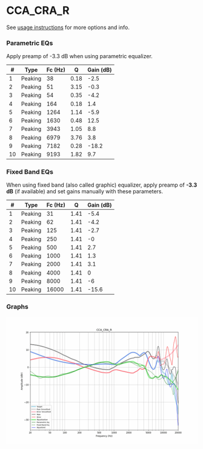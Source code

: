 # CCA_CRA_R
See [usage instructions](https://github.com/jaakkopasanen/AutoEq#usage) for more options and info.

### Parametric EQs
Apply preamp of -3.3 dB when using parametric equalizer.

|   # | Type    |   Fc (Hz) |    Q |   Gain (dB) |
|-----|---------|-----------|------|-------------|
|   1 | Peaking |        38 | 0.18 |        -2.5 |
|   2 | Peaking |        51 | 3.15 |        -0.3 |
|   3 | Peaking |        54 | 0.35 |        -4.2 |
|   4 | Peaking |       164 | 0.18 |         1.4 |
|   5 | Peaking |      1264 | 1.14 |        -5.9 |
|   6 | Peaking |      1630 | 0.48 |        12.5 |
|   7 | Peaking |      3943 | 1.05 |         8.8 |
|   8 | Peaking |      6979 | 3.76 |         3.8 |
|   9 | Peaking |      7182 | 0.28 |       -18.2 |
|  10 | Peaking |      9193 | 1.82 |         9.7 |

### Fixed Band EQs
When using fixed band (also called graphic) equalizer, apply preamp of **-3.3 dB** (if available) and set gains manually with these parameters.

|   # | Type    |   Fc (Hz) |    Q |   Gain (dB) |
|-----|---------|-----------|------|-------------|
|   1 | Peaking |        31 | 1.41 |        -5.4 |
|   2 | Peaking |        62 | 1.41 |        -4.2 |
|   3 | Peaking |       125 | 1.41 |        -2.7 |
|   4 | Peaking |       250 | 1.41 |        -0   |
|   5 | Peaking |       500 | 1.41 |         2.7 |
|   6 | Peaking |      1000 | 1.41 |         1.3 |
|   7 | Peaking |      2000 | 1.41 |         3.1 |
|   8 | Peaking |      4000 | 1.41 |         0   |
|   9 | Peaking |      8000 | 1.41 |        -6   |
|  10 | Peaking |     16000 | 1.41 |       -15.6 |

### Graphs
![](./CCA_CRA_R.png)
